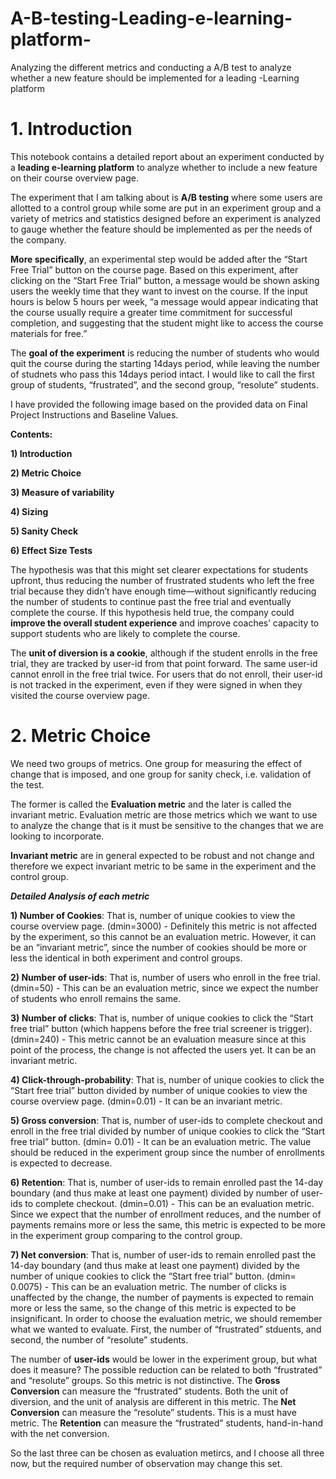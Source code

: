 # A-B-testing-Leading-e-learning-platform-
Analyzing the different metrics and conducting a A/B test to analyze whether a new feature should be implemented for a leading -Learning platform

# **1. Introduction**

This notebook contains a detailed report about an experiment conducted by a **leading e-learning platform** to analyze whether to include a new feature on their course overview page.

The experiment that I am talking about is **A/B testing** where some users are allotted to a control group while some are put in an experiment group and a variety of metrics and statistics designed before an experiment is analyzed to gauge whether the feature should be implemented as per the needs of the company.

**More specifically**, an experimental step would be added after the “Start Free Trial” button on the course page. Based on this experiment, after clicking on the “Start Free Trial” button, a message would be shown asking users the weekly time that they want to invest on the course. If the input hours is below 5 hours per week, “a message would appear indicating that the course usually require a greater time commitment for successful completion, and suggesting that the student might like to access the course materials for free.”

The **goal of the experiment** is reducing the number of students who would quit the course during the starting 14days period, while leaving the number of studnets who pass this 14days period intact. I would like to call the first group of students, “frustrated”, and the second group, “resolute” students.

I have provided the following image based on the provided data on Final Project Instructions and Baseline Values.

**Contents:**

**1) Introduction**

**2) Metric Choice**

**3) Measure of variability**

**4) Sizing**

**5) Sanity Check**

**6) Effect Size Tests**




The hypothesis was that this might set clearer expectations for students upfront, thus reducing the number of frustrated students who left the free trial because they didn’t have enough time—without significantly reducing the number of students to continue past the free trial and eventually complete the course. If this hypothesis held true, the company could **improve the overall student experience** and improve coaches’ capacity to support students who are likely to complete the course.

The **unit of diversion is a cookie**, although if the student enrolls in the free trial, they are tracked by user-id from that point forward. The same user-id cannot enroll in the free trial twice. For users that do not enroll, their user-id is not tracked in the experiment, even if they were signed in when they visited the course overview page.



# **2. Metric Choice**


We need two groups of metrics. One group for measuring the effect of change that is imposed, and one group for sanity check, i.e. validation of the test.

The former is called the **Evaluation metric** and the later is called the invariant metric. Evaluation metric are those metrics which we want to use to analyze the change that is it must be sensitive to the changes that we are looking to incorporate.

**Invariant metric** are in general expected to be robust and not change and therefore we expect invariant metric to be same in the experiment and the control group.

***Detailed Analysis of each metric***

**1) Number of Cookies**: That is, number of unique cookies to view the course overview page. (dmin=3000) - Definitely this metric is not affected by the experiment, so this cannot be an evaluation metric. However, it can be an “invariant metric”, since the number of cookies should be more or less the identical in both experiment and control groups.

**2) Number of user-ids**: That is, number of users who enroll in the free trial. (dmin=50) - This can be an evaluation metric, since we expect the number of students who enroll remains the same.

**3) Number of clicks**: That is, number of unique cookies to click the “Start free trial” button (which happens before the free trial screener is trigger). (dmin=240) - This metric cannot be an evaluation measure since at this point of the process, the change is not affected the users yet. It can be an invariant metric.

**4) Click-through-probability**: That is, number of unique cookies to click the “Start free trial” button divided by number of unique cookies to view the course overview page. (dmin=0.01) - It can be an invariant metric.

**5) Gross conversion**: That is, number of user-ids to complete checkout and enroll in the free trial divided by number of unique cookies to click the “Start free trial” button. (dmin= 0.01) - It can be an evaluation metric. The value should be reduced in the experiment group since the number of enrollments is expected to decrease.

**6) Retention**: That is, number of user-ids to remain enrolled past the 14-day boundary (and thus make at least one payment) divided by number of user-ids to complete checkout. (dmin=0.01) - This can be an evaluation metric. Since we expect that the number of enrollment reduces, and the number of payments remains more or less the same, this metric is expected to be more in the experiment group comparing to the control group.

**7) Net conversion**: That is, number of user-ids to remain enrolled past the 14-day boundary (and thus make at least one payment) divided by the number of unique cookies to click the “Start free trial” button. (dmin= 0.0075) - This can be an evaluation metric. The number of clicks is unaffected by the change, the number of payments is expected to remain more or less the same, so the change of this metric is expected to be insignificant.
In order to choose the evaluation metric, we should remember what we wanted to evaluate. First, the number of “frustrated” stduents, and second, the number of “resolute” students.

The number of **user-ids** would be lower in the experiment group, but what does it measure? The possible reduction can be related to both “frustrated” and “resolute” groups. So this metric is not distinctive. The **Gross Conversion** can measure the “frustrated” students. Both the unit of diversion, and the unit of analysis are different in this metric. The **Net Conversion** can measure the “resolute” students. This is a must have metric. The **Retention** can measure the “frustrated” students, hand-in-hand with the net conversion.

So the last three can be chosen as evaluation metircs, and I choose all three now, but the required number of observation may change this set.







